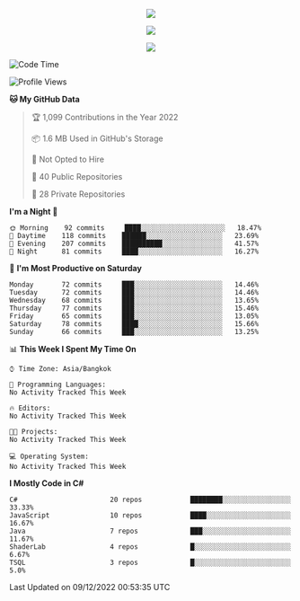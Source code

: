 <p align="center">
  <a href="say-hi.gif"> 
    <img align="center" src="say-hi.gif"/>
  </a>
</p>
<p align="center">
  <a href="https://github.com/htthinh1999">
    <img align="center" src="https://github-readme-stats-kappa-pink.vercel.app/api?username=htthinh1999&show_icons=true&count_private=true&theme=dracula"/>
  </a>
</p>
<p align="center">
  <a href="https://github.com/htthinh1999">
    <img src="https://github-readme-stats-kappa-pink.vercel.app/api/top-langs/?username=htthinh1999&layout=compact&langs_count=6&count_private=true&hide=tsql,hlsl,glsl,shaderlab&theme=dracula"/>
  </a>
</p>

<!--START_SECTION:waka-->
![Code Time](http://img.shields.io/badge/Code%20Time-0%20secs-blue)

![Profile Views](http://img.shields.io/badge/Profile%20Views-193-blue)

**🐱 My GitHub Data** 

> 🏆 1,099 Contributions in the Year 2022
 > 
> 📦 1.6 MB Used in GitHub's Storage 
 > 
> 🚫 Not Opted to Hire
 > 
> 📜 40 Public Repositories 
 > 
> 🔑 28 Private Repositories  
 > 
**I'm a Night 🦉** 

```text
🌞 Morning    92 commits     ████░░░░░░░░░░░░░░░░░░░░░   18.47% 
🌆 Daytime    118 commits    ██████░░░░░░░░░░░░░░░░░░░   23.69% 
🌃 Evening    207 commits    ██████████░░░░░░░░░░░░░░░   41.57% 
🌙 Night      81 commits     ████░░░░░░░░░░░░░░░░░░░░░   16.27%

```
📅 **I'm Most Productive on Saturday** 

```text
Monday       72 commits     ███░░░░░░░░░░░░░░░░░░░░░░   14.46% 
Tuesday      72 commits     ███░░░░░░░░░░░░░░░░░░░░░░   14.46% 
Wednesday    68 commits     ███░░░░░░░░░░░░░░░░░░░░░░   13.65% 
Thursday     77 commits     ███░░░░░░░░░░░░░░░░░░░░░░   15.46% 
Friday       65 commits     ███░░░░░░░░░░░░░░░░░░░░░░   13.05% 
Saturday     78 commits     ████░░░░░░░░░░░░░░░░░░░░░   15.66% 
Sunday       66 commits     ███░░░░░░░░░░░░░░░░░░░░░░   13.25%

```


📊 **This Week I Spent My Time On** 

```text
⌚︎ Time Zone: Asia/Bangkok

💬 Programming Languages: 
No Activity Tracked This Week

🔥 Editors: 
No Activity Tracked This Week

🐱‍💻 Projects: 
No Activity Tracked This Week

💻 Operating System: 
No Activity Tracked This Week

```

**I Mostly Code in C#** 

```text
C#                       20 repos            ████████░░░░░░░░░░░░░░░░░   33.33% 
JavaScript               10 repos            ████░░░░░░░░░░░░░░░░░░░░░   16.67% 
Java                     7 repos             ███░░░░░░░░░░░░░░░░░░░░░░   11.67% 
ShaderLab                4 repos             █░░░░░░░░░░░░░░░░░░░░░░░░   6.67% 
TSQL                     3 repos             █░░░░░░░░░░░░░░░░░░░░░░░░   5.0%

```



 Last Updated on 09/12/2022 00:53:35 UTC
<!--END_SECTION:waka-->
